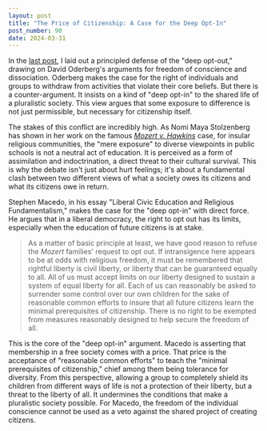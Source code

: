 ```yaml
---
layout: post
title: "The Price of Citizenship: A Case for the Deep Opt-In"
post_number: 90
date: 2024-03-31
---
```


In the [last post](/post-89), I laid out a principled defense of the "deep opt-out," drawing on David Oderberg's arguments for freedom of conscience and dissociation. Oderberg makes the case for the right of individuals and groups to withdraw from activities that violate their core beliefs. But there is a counter-argument. It insists on a kind of "deep opt-in" to the shared life of a pluralistic society. This view argues that some exposure to difference is not just permissible, but necessary for citizenship itself.

The stakes of this conflict are incredibly high. As Nomi Maya Stolzenberg has shown in her work on the famous [*Mozert v. Hawkins*](https://en.wikipedia.org/wiki/Mozert_v._Hawkins) case, for insular religious communities, the "mere exposure" to diverse viewpoints in public schools is not a neutral act of education. It is perceived as a form of assimilation and indoctrination, a direct threat to their cultural survival. This is why the debate isn't just about hurt feelings; it's about a fundamental clash between two different views of what a society owes its citizens and what its citizens owe in return.

Stephen Macedo, in his essay "Liberal Civic Education and Religious Fundamentalism," makes the case for the "deep opt-in" with direct force. He argues that in a liberal democracy, the right to opt out has its limits, especially when the education of future citizens is at stake.

> As a matter of basic principle at least, we have good reason to refuse the *Mozert* families' request to opt out. If intransigence here appears to be at odds with religious freedom, it must be remembered that rightful liberty is civil liberty, or liberty that can be guaranteed equally to all. All of us must accept limits on our liberty designed to sustain a system of equal liberty for all. Each of us can reasonably be asked to surrender some control over our own children for the sake of reasonable common efforts to insure that all future citizens learn the minimal prerequisites of citizenship. There is no right to be exempted from measures reasonably designed to help secure the freedom of all.

This is the core of the "deep opt-in" argument. Macedo is asserting that membership in a free society comes with a price. That price is the acceptance of "reasonable common efforts" to teach the "minimal prerequisites of citizenship," chief among them being tolerance for diversity. From this perspective, allowing a group to completely shield its children from different ways of life is not a protection of their liberty, but a threat to the liberty of all. It undermines the conditions that make a pluralistic society possible. For Macedo, the freedom of the individual conscience cannot be used as a veto against the shared project of creating citizens.